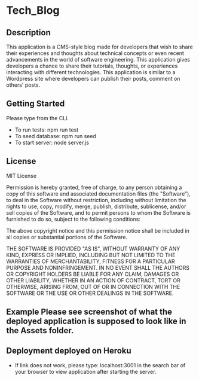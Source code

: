 # Tech_Blog
## Description 
This application is a CMS-style blog made for developers that wish to share their experiences and thoughts about technical concepts or even recent advancements in the world of software engineering. This application gives developers a chance to share their tutorials, thoughts, or experiences interacting with different technologies. This application is similar to a Wordpress site where developers can publish their posts, comment on others' posts.

## Getting Started 
Please type from the CLI. 
- To run tests: npm run test 
- To seed database: npm run seed 
- To start server: node server.js

## License 
MIT License

Permission is hereby granted, free of charge, to any person obtaining a copy of this software and associated documentation files (the "Software"), to deal in the Software without restriction, including without limitation the rights to use, copy, modify, merge, publish, distribute, sublicense, and/or sell copies of the Software, and to permit persons to whom the Software is furnished to do so, subject to the following conditions:

The above copyright notice and this permission notice shall be included in all copies or substantial portions of the Software.

THE SOFTWARE IS PROVIDED "AS IS", WITHOUT WARRANTY OF ANY KIND, EXPRESS OR IMPLIED, INCLUDING BUT NOT LIMITED TO THE WARRANTIES OF MERCHANTABILITY, FITNESS FOR A PARTICULAR PURPOSE AND NONINFRINGEMENT. IN NO EVENT SHALL THE AUTHORS OR COPYRIGHT HOLDERS BE LIABLE FOR ANY CLAIM, DAMAGES OR OTHER LIABILITY, WHETHER IN AN ACTION OF CONTRACT, TORT OR OTHERWISE, ARISING FROM, OUT OF OR IN CONNECTION WITH THE SOFTWARE OR THE USE OR OTHER DEALINGS IN THE SOFTWARE.

## Example Please see screenshot of what the deployed application is supposed to look like in the Assets folder.

## Deployment deployed on Heroku 

* If link does not work, please type: localhost:3001 in the search bar of your browser to view application after starting the server.
